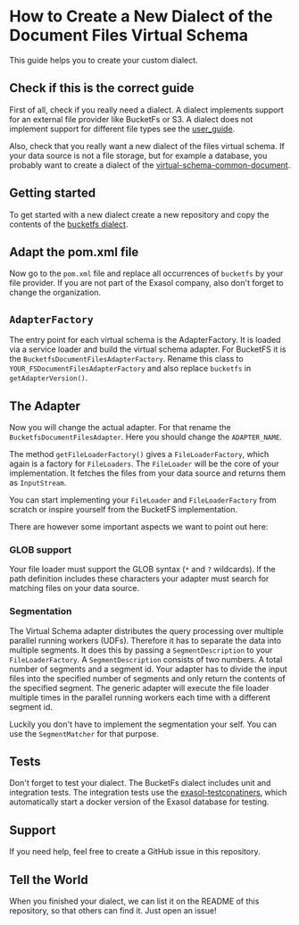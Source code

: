 # How to Create a New Dialect of the Document Files Virtual Schema

This guide helps you to create your custom dialect.

## Check if this is the correct guide

First of all, check if you really need a dialect.
A dialect implements support for an external file provider like BucketFs or S3.
A dialect does not implement support for different file types see the [user_guide](user_guide.md).

Also, check that you really want a new dialect of the files virtual schema. 
If your data source is not a file storage, but for example a database, 
you probably want to create a dialect of the [virtual-schema-common-document](https://github.com/exasol/virtual-schema-common-document).

## Getting started
 
 To get started with a new dialect create a new repository and copy the contents of the [bucketfs dialect](https://github.com/exasol/bucketfs-document-files-virtual-schema).
 
 ## Adapt the pom.xml file
 
 Now go to the `pom.xml` file and replace all occurrences of `bucketfs` by your file provider.
 If you are not part of the Exasol company, also don't forget to change the organization.
 
 ## `AdapterFactory`
 
 The entry point for each virtual schema is the AdapterFactory. 
 It is loaded via a service loader and build the virtual schema adapter.
 For BucketFS it is the `BucketfsDocumentFilesAdapterFactory`.
 Rename this class to `YOUR_FSDocumentFilesAdapterFactory` and also replace `bucketfs` in `getAdapterVersion()`.
 
 ## The Adapter
 
 Now you will change the actual adapter.
 For that rename the `BucketfsDocumentFilesAdapter`.
 Here you should change the `ADAPTER_NAME`.
 
 The method `getFileLoaderFactory()` gives a `FileLoaderFactory`, which again is a factory for `FileLoaders`.
 The `FileLoader` will be the core of your implementation. 
 It fetches the files from your data source and returns them as `InputStream`.
 
 You can start implementing your `FileLoader` and `FileLoaderFactory` from scratch or inspire yourself from the BucketFS implementation.
 
 There are however some important aspects we want to point out here:
 
 ### GLOB support
 
 Your file loader must support the GLOB syntax (`*` and `?` wildcards).
 If the path definition includes these characters your adapter must search for matching files on your data source.
 
 ### Segmentation
 
 The Virtual Schema adapter distributes the query processing over multiple parallel running workers (UDFs).
Therefore it has to separate the data into multiple segments.
It does this by passing a `SegmentDescription` to your `FileLoaderFactory`. A `SegmentDescription` consists of two numbers.
A total number of segments and a segment id.
Your adapter has to divide the input files into the specified number of segments and only return the contents of the specified segment.
The generic adapter will execute the file loader multiple times in the parallel running workers each time with a different segment id.

Luckily you don't have to implement the segmentation your self. You can use the  `SegmentMatcher` for that purpose.

## Tests

Don't forget to test your dialect.
The BucketFs dialect includes unit and integration tests.
The integration tests use the [exasol-testconatiners](https://github.com/exasol/exasol-testcontainers/), which automatically start a docker version of the Exasol database for testing.

## Support

If you need help, feel free to create a GitHub issue in this repository.

## Tell the World
 
When you finished your dialect, we can list it on the README of this repository, so that others can find it.
Just open an issue!
